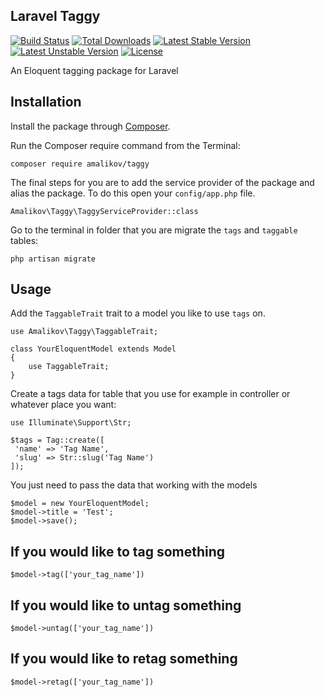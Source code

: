 ## Laravel Taggy
[![Build Status](https://travis-ci.org/AlexMalikov94/taggy.svg?branch=master)](
    https://travis-ci.org/github/AlexMalikov94/taggy
)
[![Total Downloads](https://poser.pugx.org/amalikov/taggy/downloads)](//packagist.org/packages/amalikov/taggy)
[![Latest Stable Version](https://poser.pugx.org/amalikov/taggy/v)](//packagist.org/packages/amalikov/taggy)
[![Latest Unstable Version](https://poser.pugx.org/amalikov/taggy/v/unstable)](//packagist.org/packages/amalikov/taggy)
[![License](https://poser.pugx.org/amalikov/taggy/license)](//packagist.org/packages/amalikov/taggy)

An Eloquent tagging package for Laravel

## Installation

Install the package through [Composer](http://getcomposer.org/). 

Run the Composer require command from the Terminal:

    composer require amalikov/taggy

The final steps for you are to add the service provider of the package and alias the package. To do this open your `config/app.php` file.

`Amalikov\Taggy\TaggyServiceProvider::class`

Go to the terminal in folder that you are migrate the `tags` and `taggable` tables:

```php artisan migrate```

## Usage

Add the `TaggableTrait` trait to a model you like to use `tags` on.

```
use Amalikov\Taggy\TaggableTrait;

class YourEloquentModel extends Model
{
    use TaggableTrait;
}
```

Create a tags data for table that you use for example in controller or whatever place you want:

```
use Illuminate\Support\Str;

$tags = Tag::create([
 'name' => 'Tag Name',
 'slug' => Str::slug('Tag Name')
]);

```

You just need to pass the data that working with the models 
```
$model = new YourEloquentModel;
$model->title = 'Test';
$model->save();
```

## If you would like to tag something

```
$model->tag(['your_tag_name'])
````

## If you would like to untag something
```
$model->untag(['your_tag_name'])
````

## If you would like to retag something
```
$model->retag(['your_tag_name'])
````